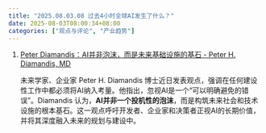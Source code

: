 ```yaml
---
title: "2025.08.03.08 过去4小时全球AI发生了什么？"
date: 2025-08-03T08:00:34+08:00
categories: ["观点与评论", "产业趋势"]
---
```


1. [Peter Diamandis：AI并非泡沫，而是未来基础设施的基石 - Peter H. Diamandis, MD](https://x.com/PeterDiamandis/status/1951765875058409528)

   未来学家、企业家 Peter H. Diamandis 博士近日发表观点，强调在任何建设性工作中都必须将AI纳入考量。他指出，忽视AI是一个“可以明确避免的错误”。Diamandis 认为，**AI并非一个投机性的泡沫**，而是构筑未来社会和技术设施的根本基石。这一观点呼吁开发者、企业家和决策者正视AI的长期价值，并将其深度融入未来的规划与建设中。